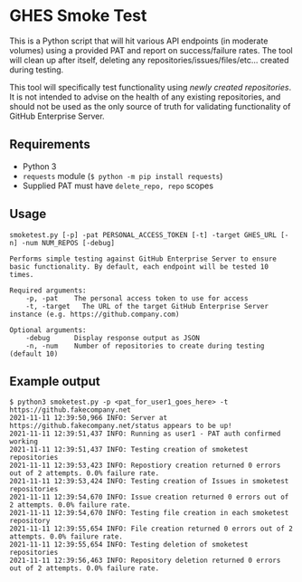 # GHES Smoke Test

This is a Python script that will hit various API endpoints (in moderate volumes) using a provided PAT and report on success/failure rates.  The tool will clean up after itself, deleting any repositories/issues/files/etc... created during testing.

This tool will specifically test functionality using _newly created repositories_. It is not intended to advise on the health of any existing repositories, and should not be used as the only source of truth for validating functionality of GitHub Enterprise Server.

## Requirements

- Python 3
- `requests` module (`$ python -m pip install requests`)
- Supplied PAT must have `delete_repo, repo` scopes

## Usage

```
smoketest.py [-p] -pat PERSONAL_ACCESS_TOKEN [-t] -target GHES_URL [-n] -num NUM_REPOS [-debug]

Performs simple testing against GitHub Enterprise Server to ensure basic functionality. By default, each endpoint will be tested 10 times.

Required arguments:
    -p, -pat    The personal access token to use for access
    -t, -target   The URL of the target GitHub Enterprise Server instance (e.g. https://github.company.com)

Optional arguments:
    -debug      Display response output as JSON
    -n, -num    Number of repositories to create during testing (default 10)
```

## Example output

```
$ python3 smoketest.py -p <pat_for_user1_goes_here> -t https://github.fakecompany.net
2021-11-11 12:39:50,966 INFO: Server at https://github.fakecompany.net/status appears to be up!
2021-11-11 12:39:51,437 INFO: Running as user1 - PAT auth confirmed working
2021-11-11 12:39:51,437 INFO: Testing creation of smoketest repositories
2021-11-11 12:39:53,423 INFO: Repostiory creation returned 0 errors out of 2 attempts. 0.0% failure rate.
2021-11-11 12:39:53,424 INFO: Testing creation of Issues in smoketest repositories
2021-11-11 12:39:54,670 INFO: Issue creation returned 0 errors out of 2 attempts. 0.0% failure rate.
2021-11-11 12:39:54,670 INFO: Testing file creation in each smoketest repository
2021-11-11 12:39:55,654 INFO: File creation returned 0 errors out of 2 attempts. 0.0% failure rate.
2021-11-11 12:39:55,654 INFO: Testing deletion of smoketest repositories
2021-11-11 12:39:56,463 INFO: Repository deletion returned 0 errors out of 2 attempts. 0.0% failure rate.
```
